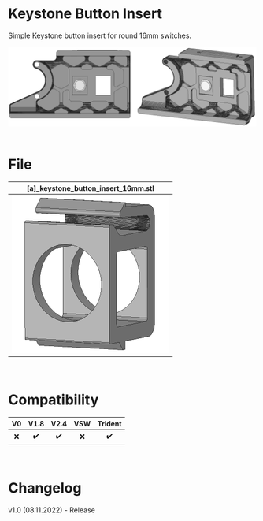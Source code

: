 # Keystone Button Insert

Simple Keystone button insert for round 16mm switches.<br>

![CAD_Skirt](Images/Keystone_Skirt.PNG)
<br><br>

# File

|[a]_keystone_button_insert_16mm.stl|
|:---:|
|![CAD_Image](Images/Keystone_Insert.PNG)|
<br>


# Compatibility

|V0|V1.8|V2.4|VSW|Trident|
|:---:|:---:|:---:|:---:|:---:|
| :x: | :heavy_check_mark: | :heavy_check_mark: | :x: | :heavy_check_mark: |

<br>

# Changelog
v1.0 (08.11.2022) - Release
<br>
